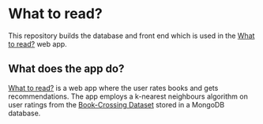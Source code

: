# What to read?

This repository builds the database and front end which is used in the [What to read?](https://www.shawnchahal.com/what-to-read) web app.

## What does the app do?

[What to read?](https://www.shawnchahal.com/what-to-read) is a web app where the user rates books and gets recommendations. The app employs a k-nearest neighbours algorithm on user ratings from the [Book-Crossing Dataset](http://www2.informatik.uni-freiburg.de/~cziegler/BX/) stored in a MongoDB database.
